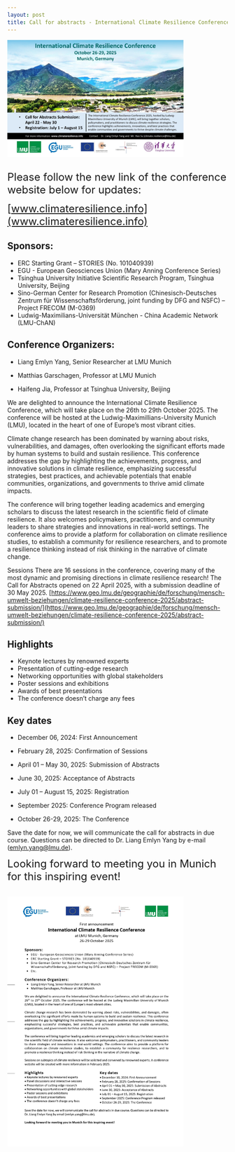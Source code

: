 ```yaml
---
layout: post
title: Call for abstracts - International Climate Resilience Conference, 26-29 October 2025
---
```

<div style="display: flex;">
  <img src="/assets/images/content/poster_newdata_3_2_format_l.jpg" style="width: 80%;">
</div>
<br>

<font size=5>Please follow the new link of the conference website below for updates:</font>

<font size=5>[www.climateresilience.info](www.climateresilience.info)</font>

## Sponsors:

*	ERC Starting Grant – STORIES (No. 101040939)
*	EGU - European Geosciences Union (Mary Anning Conference Series)
*	Tsinghua University Initiative Scientific Research Program, Tsinghua University, Beijing
*	Sino-German Center for Research Promotion (Chinesisch-Deutsches Zentrum für Wissenschaftsförderung, joint funding by DFG and NSFC) – Project FRECOM (M-0369)
*	Ludwig-Maximilians-Universität München - China Academic Network (LMU-ChAN)

## Conference Organizers:

*	Liang Emlyn Yang, Senior Researcher at LMU Munich

*	Matthias Garschagen, Professor at LMU Munich

* Haifeng Jia, Professor at Tsinghua University, Beijing

We are delighted to announce the International Climate Resilience Conference, which will take place on the 26th to 29th October 2025. The conference will be hosted at the Ludwig-Maximillians-University Munich (LMU), located in the heart of one of Europe’s most vibrant cities.

Climate change research has been dominated by warning about risks, vulnerabilities, and damages, often overlooking the significant efforts made by human systems to build and sustain resilience. This conference addresses the gap by highlighting the achievements, progress, and innovative solutions in climate resilience, emphasizing successful strategies, best practices, and achievable potentials that enable communities, organizations, and governments to thrive amid climate impacts.

The conference will bring together leading academics and emerging scholars to discuss the latest research in the scientific field of climate resilience. It also welcomes policymakers, practitioners, and community leaders to share strategies and innovations in real-world settings. The conference aims to provide a platform for collaboration on climate resilience studies, to establish a community for resilience researchers, and to promote a resilience thinking instead of risk thinking in the narrative of climate change.

Sessions There are 16 sessions in the conference, covering many of the most dynamic and promising directions in climate resilience research! The Call for Abstracts opened on 22 April 2025, with a submission deadline of 30 May 2025. [https://www.geo.lmu.de/geographie/de/forschung/mensch-umwelt-beziehungen/climate-resilience-conference-2025/abstract-submission/](https://www.geo.lmu.de/geographie/de/forschung/mensch-umwelt-beziehungen/climate-resilience-conference-2025/abstract-submission/)

## Highlights
*	Keynote lectures by renowned experts
*	Presentation of cutting-edge research
*	Networking opportunities with global stakeholders
*	Poster sessions and exhibitions
*	Awards of best presentations
*	The conference doesn’t charge any fees

## Key dates

*	December 06, 2024: First Announcement

*	February 28, 2025: Confirmation of Sessions

*	April 01 – May 30, 2025: Submission of Abstracts

*	June 30, 2025: Acceptance of Abstracts

*	July 01 – August 15, 2025: Registration

*	September 2025: Conference Program released

*	October 26-29, 2025: The Conference

Save the date for now, we will communicate the call for abstracts in due course. Questions can be directed to Dr. Liang Emlyn Yang by e-mail (emlyn.yang@lmu.de).

<font size=5>Looking forward to meeting you in Munich for this inspiring event!</font>

<br>
<div style="display: flex;">
  <img src="/assets/images/content/1111_pages-to-jpg-0001.jpg" style="width: 80%;">
</div>
